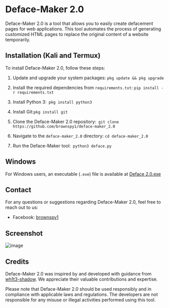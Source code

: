 # Deface-Maker 2.0

Deface-Maker 2.0 is a tool that allows you to easily create defacement pages for web applications. This tool automates the process of generating customized HTML pages to replace the original content of a website temporarily.

## Installation (Kali and Termux)

To install Deface-Maker 2.0, follow these steps:


1. Update and upgrade your system packages: ``` pkg update && pkg upgrade ```


3. Install the required dependencies from `requirements.txt`: ` pip install -r requirements.txt `

4. Install Python 3:` pkg install python3`

5. Install Git:` pkg install git `

6. Clone the Deface-Maker 2.0 repository:` git clone https://github.com/brownspy1/deface-maker_2.0`

7. Navigate to the `deface-maker_2.0` directory: `cd deface-maker_2.0`

8. Run the Deface-Maker tool:` python3 deface.py`

## Windows

For Windows users, an executable (`.exe`) file is available at [Deface 2.0.exe](https://github.com/brownspy1/deface-maker_2.0/blob/main/Deface%202.0.exe)



## Contact

For any questions or suggestions regarding Deface-Maker 2.0, feel free to reach out to us:

- Facebook: [brownspy1](https://fb.com/brownspy1)


## Screenshot
![image](https://github.com/brownspy1/deface-maker_2.0/assets/89521172/dbb2f66c-e7fe-496a-9b8d-149f51addc25)

## Credits

Deface-Maker 2.0 was inspired by and developed with guidance from [wh1t3-shadow](https://github.com/wh1t3-shadow). We appreciate their valuable contributions and expertise.

Please note that Deface-Maker 2.0 should be used responsibly and in compliance with applicable laws and regulations. The developers are not responsible for any misuse or illegal activities performed using this tool.


